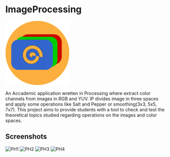 # ImageProcessing 
![Logo](data/icon.png)

An Accademic application wretten in Processing where extract color channels from images in RGB and YUV.
IP divides image in three spaces and apply some operations like Salt and Pepper or smoothing(3x3, 5x5, 7x7).
This project aims to provide students with a tool to check and test the theoretical topics studied regarding operations on the images and color spaces.
## Screenshots
![PH1](https://preview.ibb.co/i9wCGF/image_2017_03_23_11_52_01.png)
![PH2](https://preview.ibb.co/myv6bF/image_2017_03_23_11_52_43.png)
![PH3](https://preview.ibb.co/fsFHiv/image_2017_03_23_11_53_53.png)
![PH4](https://preview.ibb.co/coqTqa/image_2017_03_23_11_55_08.png)
